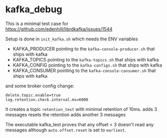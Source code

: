 # kafka_debug

This is a minimal test case for
https://github.com/edenhill/librdkafka/issues/1544

Setup is done in `init_kafka.sh` which needs the ENV variables

* KAFKA_PRODUCER pointing to the `kafka-console-producer.sh` that ships with kafka
* KAFKA_TOPICS pointing to the `kafka-topics.sh` that ships with kafka
* KAFKA_CONFIG pointing to the `kafka-configs.sh` that ships with kafka
* KAFKA_CONSUMER pointing to the `kafka-console-consumer.sh` that ships with kafka

and some broker config change:

```
delete.topic.enable=true
log.retention.check.interval.ms=6000
```

It creates a topic `retention_test` with minimal retention of 10ms.
adds 3 messages
resets the retention
adds another 3 messages

The executable kafka_test proves that any offset < 3 doesn't read any messages 
although `auto.offset.reset` is set to `earliest`.
